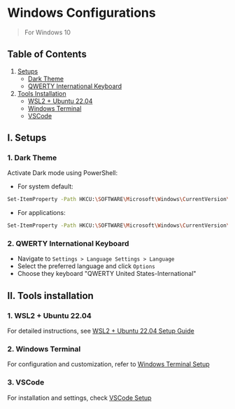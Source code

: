# Windows Configurations
> For Windows 10

## Table of Contents
1. [Setups](#i-setups)
   - [Dark Theme](#1-dark-theme)
   - [QWERTY International Keyboard](#2-qwerty-international-keyboard)
2. [Tools Installation](#ii-tools-installation)
   - [WSL2 + Ubuntu 22.04](#1-wsl2--ubuntu-2204)
   - [Windows Terminal](#2-windows-terminal)
   - [VSCode](#3-vscode)

## I. Setups
### 1. Dark Theme
Activate Dark mode using PowerShell:
- For system default:
```sh
Set-ItemProperty -Path HKCU:\SOFTWARE\Microsoft\Windows\CurrentVersion\Themes\Personalize -Name SystemUsesLightTheme -Value 0 -Type Dword -Force
```
- For applications:
```sh
Set-ItemProperty -Path HKCU:\SOFTWARE\Microsoft\Windows\CurrentVersion\Themes\Personalize -Name AppsUseLightTheme -Value 0 -Type Dword -Force
```

### 2. QWERTY International Keyboard
- Navigate to `Settings > Language Settings > Language`
- Select the preferred language and click `Options`
- Choose they keyboard "QWERTY United States-International"

## II. Tools installation
### 1. WSL2 + Ubuntu 22.04
For detailed instructions, see [WSL2 + Ubuntu 22.04 Setup Guide](wsl2/README.md)

### 2. Windows Terminal
For configuration and customization, refer to [Windows Terminal Setup](terminal/README.md)

### 3. VSCode
For installation and settings, check [VSCode Setup](vscode/README.md)